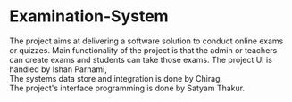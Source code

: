 # Examination-System
The project aims at delivering a software solution to conduct online exams or quizzes.
Main functionality of the project is that the admin or teachers can create exams and students can take those exams. 
The project UI is handled by Ishan Parnami, <br />
The systems data store and integration is done by Chirag,<br />
The project's interface programming is done by Satyam Thakur. 
